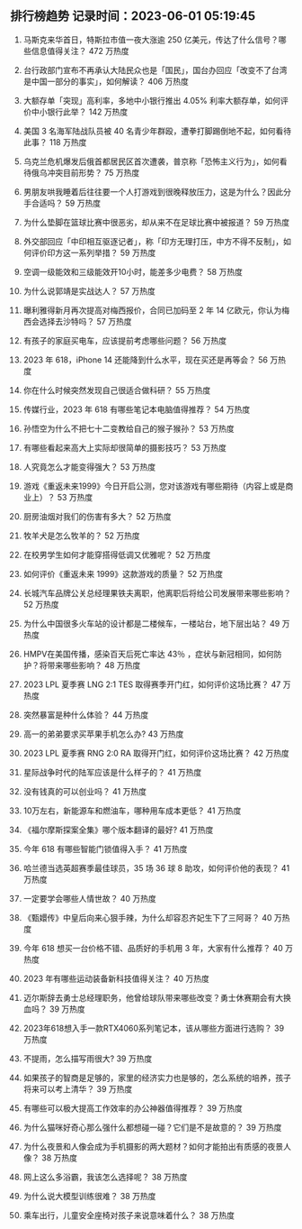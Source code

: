 
## 排行榜趋势 记录时间：2023-06-01 05:19:45
  
  1. 马斯克来华首日，特斯拉市值一夜大涨逾 250 亿美元，传达了什么信号？哪些信息值得关注？ 472 万热度
    
  2. 台行政部门宣布不再承认大陆民众也是「国民」，国台办回应「改变不了台湾是中国一部分的事实」，如何解读？ 406 万热度
    
  3. 大额存单「突现」高利率，多地中小银行推出 4.05% 利率大额存单，如何评价中小银行此举？ 142 万热度
    
  4. 美国 3 名海军陆战队员被 40 名青少年群殴，遭拳打脚踢倒地不起，如何看待此事？ 118 万热度
    
  5. 乌克兰危机爆发后俄首都居民区首次遭袭，普京称「恐怖主义行为」，如何看待俄乌冲突目前形势？ 75 万热度
    
  6. 男朋友哄我睡着后往往要一个人打游戏到很晚释放压力，这是为什么？因此分手合适吗？ 59 万热度
    
  7. 为什么垫脚在篮球比赛中很恶劣，却从来不在足球比赛中被报道？ 59 万热度
    
  8. 外交部回应「中印相互驱逐记者」，称「印方无理打压，中方不得不反制」，如何评价印方这一系列举措？ 59 万热度
    
  9. 空调一级能效和三级能效开10小时，能差多少电费？ 58 万热度
    
  10. 为什么说郭靖是实战达人？ 57 万热度
    
  11. 曝利雅得新月再次提高对梅西报价，合同已加码至 2 年 14 亿欧元，你认为梅西会选择去沙特吗？ 57 万热度
    
  12. 有孩子的家庭买电车，应该提前考虑哪些问题？ 56 万热度
    
  13. 2023 年 618，iPhone 14 还能降到什么水平，现在买还是再等会？ 56 万热度
    
  14. 你在什么时候突然发现自己很适合做科研？ 55 万热度
    
  15. 传媒行业，2023 年 618 有哪些笔记本电脑值得推荐？ 54 万热度
    
  16. 孙悟空为什么不把七十二变教给自己的猴子猴孙？ 53 万热度
    
  17. 有哪些看起来高大上实际却很简单的摄影技巧？ 53 万热度
    
  18. 人究竟怎么才能变得强大？ 53 万热度
    
  19. 游戏《重返未来1999》今日开启公测，您对该游戏有哪些期待（内容上或是商业上）？ 53 万热度
    
  20. 厨房油烟对我们的伤害有多大？ 52 万热度
    
  21. 牧羊犬是怎么牧羊的？ 52 万热度
    
  22. 在校男学生如何才能穿搭得低调又优雅呢？ 52 万热度
    
  23. 如何评价《重返未来 1999》这款游戏的质量？ 52 万热度
    
  24. 长城汽车品牌公关总经理果铁夫离职，他离职后将给公司发展带来哪些影响？ 52 万热度
    
  25. 为什么中国很多火车站的设计都是二楼候车，一楼站台，地下层出站？ 49 万热度
    
  26. HMPV在美国传播，感染百天后死亡率达 43％ ，症状与新冠相同，如何防护？将带来哪些影响？ 48 万热度
    
  27. 2023 LPL 夏季赛 LNG 2:1 TES 取得赛季开门红，如何评价这场比赛？ 47 万热度
    
  28. 突然暴富是种什么体验？ 44 万热度
    
  29. 高一的弟弟要求买苹果手机怎么办? 43 万热度
    
  30. 2023 LPL 夏季赛 RNG 2:0 RA 取得开门红，如何评价这场比赛？ 42 万热度
    
  31. 星际战争时代的陆军应该是什么样子的？ 41 万热度
    
  32. 没有钱真的可以创业吗？ 41 万热度
    
  33. 10万左右，新能源车和燃油车，哪种用车成本更低？ 41 万热度
    
  34. 《福尔摩斯探案全集》哪个版本翻译的最好? 41 万热度
    
  35. 今年 618 有哪些智能门锁值得入手？ 41 万热度
    
  36. 哈兰德当选英超赛季最佳球员，35 场 36 球 8 助攻，如何评价他的表现？ 41 万热度
    
  37. 一定要学会哪些人情世故？ 40 万热度
    
  38. 《甄嬛传》中皇后向来心狠手辣，为什么却容忍齐妃生下了三阿哥？ 40 万热度
    
  39. 今年 618 想买一台价格不错、品质好的手机用 3 年，大家有什么推荐？ 40 万热度
    
  40. 2023 年有哪些运动装备新科技值得关注？ 40 万热度
    
  41. 迈尔斯辞去勇士总经理职务，他曾给球队带来哪些改变？勇士休赛期会有大换血吗？ 39 万热度
    
  42. 2023年618想入手一款RTX4060系列笔记本，该从哪些方面进行选购？ 39 万热度
    
  43. 不提雨，怎么描写雨很大? 39 万热度
    
  44. 如果孩子的智商是足够的，家里的经济实力也是够的，怎么系统的培养，孩子将来可以考上清华？ 39 万热度
    
  45. 有哪些可以极大提高工作效率的办公神器值得推荐？ 39 万热度
    
  46. 为什么猫咪好奇心那么强什么都想碰一碰？它们是不是故意的？ 39 万热度
    
  47. 为什么夜景和人像会成为手机摄影的两大题材？如何才能拍出有质感的夜景人像？ 38 万热度
    
  48. 网上这么多浴霸，我该怎么选择呢？ 38 万热度
    
  49. 为什么说大模型训练很难？ 38 万热度
    
  50. 乘车出行，儿童安全座椅对孩子来说意味着什么？ 38 万热度
    